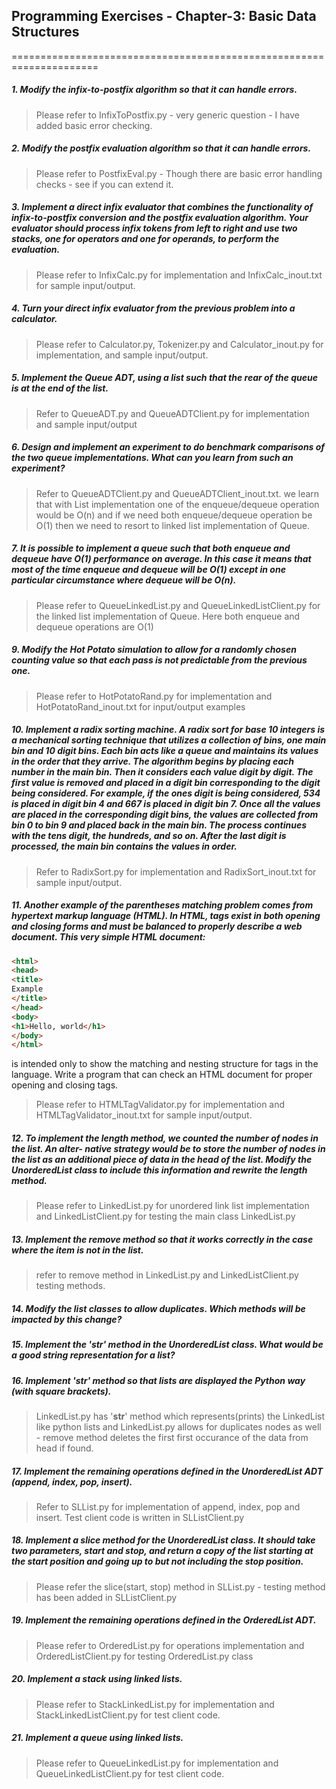 ## Programming Exercises - Chapter-3: Basic Data Structures
=====================================================================

##### 1. Modify the infix-to-postfix algorithm so that it can handle errors.
> Please refer to InfixToPostfix.py - very generic question - I have added basic error checking.  

##### 2. Modify the postfix evaluation algorithm so that it can handle errors.
> Please refer to PostfixEval.py - Though there are basic error handling checks - see if you can extend it.  

##### 3. Implement a direct infix evaluator that combines the functionality of infix-to-postfix conversion and the postfix evaluation algorithm. Your evaluator should process infix tokens from left to right and use two stacks, one for operators and one for operands, to perform the evaluation.
> Please refer to InfixCalc.py for implementation and InfixCalc_inout.txt for sample input/output.  

##### 4. Turn your direct infix evaluator from the previous problem into a calculator. 
> Please refer to Calculator.py, Tokenizer.py and Calculator_inout.py for implementation, and sample input/output.  

##### 5. Implement the Queue ADT, using a list such that the rear of the queue is at the end of the list.  
> Refer to QueueADT.py and QueueADTClient.py for implementation and sample input/output  

##### 6. Design and implement an experiment to do benchmark comparisons of the two queue implementations. What can you learn from such an experiment?
> Refer to QueueADTClient.py and QueueADTClient_inout.txt. we learn that with List implementation one of the enqueue/dequeue operation would be O(n) and if we need both enqueue/dequeue operation be O(1) then we need to resort to linked list implementation of Queue.

##### 7. It is possible to implement a queue such that both enqueue and dequeue have O(1) performance on average. In this case it means that most of the time enqueue and dequeue will be O(1) except in one particular circumstance where dequeue will be O(n).
> Please refer to QueueLinkedList.py and QueueLinkedListClient.py for the linked list implementation of Queue. Here both enqueue and dequeue operations are O(1) 

##### 9. Modify the Hot Potato simulation to allow for a randomly chosen counting value so that each pass is not predictable from the previous one.
> Please refer to HotPotatoRand.py for implementation and HotPotatoRand_inout.txt for input/output examples

##### 10. Implement a radix sorting machine. A radix sort for base 10 integers is a mechanical sorting technique that utilizes a collection of bins, one main bin and 10 digit bins. Each bin acts like a queue and maintains its values in the order that they arrive. The algorithm begins by placing each number in the main bin. Then it considers each value digit by digit. The first value is removed and placed in a digit bin corresponding to the digit being considered. For example, if the ones digit is being considered, 534 is placed in digit bin 4 and 667 is placed in digit bin 7. Once all the values are placed in the corresponding digit bins, the values are collected from bin 0 to bin 9 and placed back in the main bin. The process continues with the tens digit, the hundreds, and so on. After the last digit is processed, the main bin contains the values in order. 
> Refer to RadixSort.py for implementation and RadixSort_inout.txt for sample input/output.

##### 11. Another example of the parentheses matching problem comes from hypertext markup language (HTML). In HTML, tags exist in both opening and closing forms and must be balanced to properly describe a web document. This very simple HTML document:  
``` html
<html>
<head>
<title>
Example
</title>
</head>
<body>
<h1>Hello, world</h1>
</body>
</html>
```
is intended only to show the matching and nesting structure for tags in the language. Write a program that can check an HTML document for proper opening and closing tags. 
> Please refer to HTMLTagValidator.py for implementation and HTMLTagValidator_inout.txt for sample input/output.

##### 12. To implement the length method, we counted the number of nodes in the list. An alter- native strategy would be to store the number of nodes in the list as an additional piece of data in the head of the list. Modify the UnorderedList class to include this information and rewrite the length method. 
> Please refer to LinkedList.py for unordered link list implementation and LinkedListClient.py for testing the main class LinkedList.py

##### 13. Implement the remove method so that it works correctly in the case where the item is not in the list.
> refer to remove method in LinkedList.py and LinkedListClient.py testing methods.

##### 14. Modify the list classes to allow duplicates. Which methods will be impacted by this change?
##### 15. Implement the \'__str__\' method in the UnorderedList class. What would be a good string representation for a list?
##### 16. Implement \'__str__\' method so that lists are displayed the Python way (with square brackets).
> LinkedList.py has \'__str__\' method which represents(prints) the LinkedList like python lists and LinkedList.py allows for duplicates nodes as well - remove method deletes the first first occurance of the data from head if found.

##### 17. Implement the remaining operations defined in the UnorderedList ADT (append, index, pop, insert).
> Refer to SLList.py for implementation of append, index, pop and insert. Test client code is written in SLListClient.py

##### 18. Implement a slice method for the UnorderedList class. It should take two parameters, start and stop, and return a copy of the list starting at the start position and going up to but not including the stop position. 
> Please refer the slice(start, stop) method in SLList.py - testing method has been added in SLListClient.py

##### 19. Implement the remaining operations defined in the OrderedList ADT.
> Please refer to OrderedList.py for operations implementation and OrderedListClient.py for testing OrderedList.py class

##### 20. Implement a stack using linked lists.
> Please refer to StackLinkedList.py for implementation and StackLinkedListClient.py for test client code.

##### 21. Implement a queue using linked lists.
> Please refer to QueueLinkedList.py for implementation and QueueLinkedListClient.py for test client code. 

